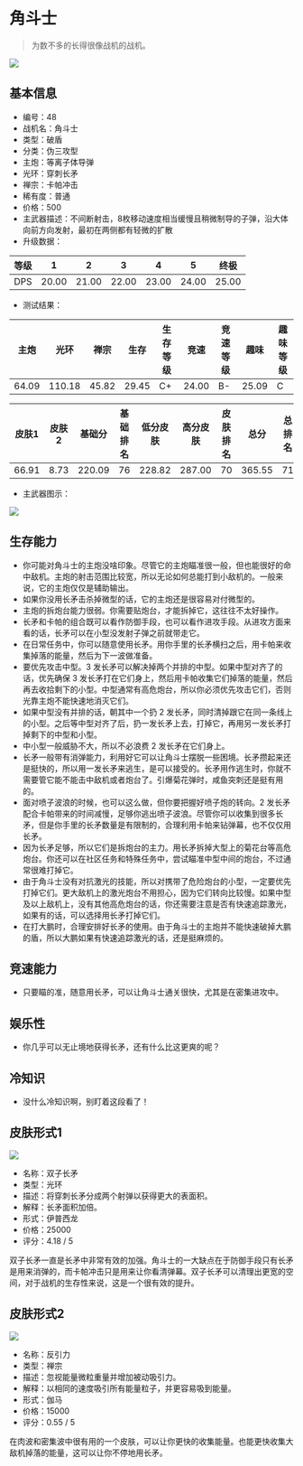 # 角斗士

> 为数不多的长得很像战机的战机。

<img src="/ships/ship_48.png" style={{zoom:1}}/>

## 基本信息

- 编号：48
- 战机名：角斗士
- 类型：破盾
- 分类：伪三攻型
- 主炮：等离子体导弹
- 光环：穿刺长矛
- 禅宗：卡帕冲击
- 稀有度：普通
- 价格：500
- 主武器描述：不间断射击，8枚移动速度相当缓慢且稍微制导的子弹，沿大体向前方向发射，最初在两侧都有轻微的扩散
- 升级数据：

| 等级 | 1 | 2 | 3 | 4 | 5 | 终极 |
|--|--|--|--|--|--|--|
| DPS | 20.00 | 21.00 | 22.00 | 23.00 | 24.00 | 25.00 |

- 测试结果：

| 主炮 | 光环 | 禅宗 | 生存 | 生存等级 | 竞速 | 竞速等级 | 趣味 | 趣味等级 |
|--|--|--|--|--|--|--|--|--|
| 64.09 | 110.18 | 45.82 | 29.45 | C+ | 24.00 | B- | 25.09 | C |

| 皮肤1 | 皮肤2 | 基础分 | 基础排名 | 低分皮肤 | 高分皮肤 | 皮肤排名 | 总分 | 总排名 |
|--|--|--|--|--|--|--|--|--|
| 66.91 | 8.73 | 220.09 | 76 | 228.82 | 287.00 | 70 | 365.55 | 71 |

- 主武器图示：

<img src="/illustration/main_48.gif" style={{zoom:1}}/>

## 生存能力

- 你可能对角斗士的主炮没啥印象。尽管它的主炮瞄准很一般，但也能很好的命中敌机。主炮的射击范围比较宽，所以无论如何总能打到小敌机的。一般来说，它的主炮仅仅是辅助输出。
- 如果你没用长矛击杀掉微型的话，它的主炮还是很容易对付微型的。
- 主炮的拆炮台能力很弱。你需要贴炮台，才能拆掉它，这往往不太好操作。
- 长矛和卡帕的组合既可以看作防御手段，也可以看作进攻手段。从进攻方面来看的话，长矛可以在小型没发射子弹之前就带走它。
- 在日常任务中，你可以随意使用长矛。用你手里的长矛横扫之后，用卡帕来收集掉落的能量，然后为下一波做准备。
- 要优先攻击中型。3 发长矛可以解决掉两个并排的中型。如果中型对齐了的话，优先确保 3 发长矛打在它们身上，然后用卡帕收集它们掉落的能量，然后再去收拾剩下的小型。中型通常有高危炮台，所以你必须优先攻击它们，否则光靠主炮不能快速地消灭它们。
- 如果中型没有并排的话，朝其中一个扔 2 发长矛，同时清掉跟它在同一条线上的小型。之后等中型对齐了后，扔一发长矛上去，打掉它，再用另一发长矛打掉剩下的中型和小型。
- 中小型一般威胁不大，所以不必浪费 2 发长矛在它们身上。
- 长矛一般带有消弹能力，利用好它可以让角斗士摆脱一些困境。长矛攒起来还是挺快的，所以用一发长矛来逃生，是可以接受的。长矛用作逃生时，你就不需要管它能不能击中敌机或者炮台了。引爆菊花弹时，咸鱼突刺还是挺有用的。
- 面对喷子波浪的时候，也可以这么做，但你要把握好喷子炮的转向。2 发长矛配合卡帕带来的时间减慢，足够你逃出喷子波浪。尽管你可以收集到很多长矛，但是你手里的长矛数量是有限制的，合理利用卡帕来钻弹幕，也不仅仅用长矛。
- 因为长矛足够，所以它们是拆炮台的主力。用长矛拆掉大型上的菊花台等高危炮台。你还可以在社区任务和特殊任务中，尝试瞄准中型中间的炮台，不过通常很难打掉它。
- 由于角斗士没有对抗激光的技能，所以对携带了危险炮台的小型，一定要优先打掉它们。更大敌机上的激光炮台不用担心，因为它们转向比较慢。如果中型及以上敌机上，没有其他高危炮台的话，你还需要注意是否有快速追踪激光，如果有的话，可以选择用长矛打掉它们。
- 在打大鹏时，合理安排好长矛的使用。由于角斗士的主炮并不能快速破掉大鹏的盾，所以大鹏如果有快速追踪激光的话，还是挺麻烦的。

## 竞速能力

- 只要瞄的准，随意用长矛，可以让角斗士通关很快，尤其是在密集进攻中。

## 娱乐性

- 你几乎可以无止境地获得长矛，还有什么比这更爽的呢？

## 冷知识

- 没什么冷知识啊，别盯着这段看了！

## 皮肤形式1

<img src="/ships/ship_48_apex_1.png" style={{zoom:1}}/>

- 名称：双子长矛
- 类型：光环
- 描述：将穿刺长矛分成两个射弹以获得更大的表面积。
- 解释：长矛面积加倍。
- 形式：伊普西龙
- 价格：25000
- 评分：4.18 / 5

双子长矛一直是长矛中非常有效的加强。角斗士的一大缺点在于防御手段只有长矛是用来消弹的，而卡帕冲击只是用来让你看清弹幕。双子长矛可以清理出更宽的空间，对于战机的生存性来说，这是一个很有效的提升。

## 皮肤形式2

<img src="/ships/ship_48_apex_2.png" style={{zoom:1}}/>

- 名称：反引力
- 类型：禅宗
- 描述：忽视能量微粒重量并增加被动吸引力。
- 解释：以相同的速度吸引所有能量粒子，并更容易吸到能量。
- 形式：伽马
- 价格：15000
- 评分：0.55 / 5

在肉波和密集波中很有用的一个皮肤，可以让你更快的收集能量。也能更快收集大敌机掉落的能量，这可以让你不停地用长矛。
